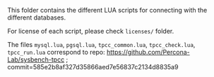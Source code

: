 This folder contains the different LUA scripts for connecting with the different databases.

For license of each script, please check `licenses/` folder.

The files `mysql.lua`, `pgsql.lua`, `tpcc_common.lua`, `tpcc_check.lua`, `tpcc_run.lua` correspond to repo: https://github.com/Percona-Lab/sysbench-tpcc ; commit=585e2b8af327d35866aed7e56837c2134d8835a9
